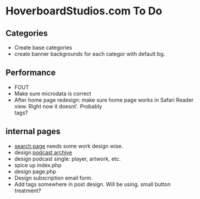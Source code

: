 # HoverboardStudios.com To Do #

## Categories ##

* Create base categories
* create banner backgrounds for each categor with default bg.

## Performance ##

* FOUT
* Make sure microdata is correct
* After home page redesign: make sure home page works in Safari Reader view. Right now it doesnt'. Probably <article> tags?

## internal pages ##

* [search page](http://hoverboardstudios.vvv/?s=test) needs some work design wise.
* design [podcast archive](http://hoverboardstudios.vvv/podcast/)
* design podcast single: player, artwork, etc.
* spice up index.php
* design page.php
* Design subscription email form.
* Add tags somewhere in post design. Will be using. small button treatment?

